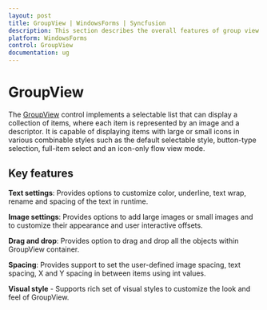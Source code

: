 ```yaml
---
layout: post
title: GroupView | WindowsForms | Syncfusion
description: This section describes the overall features of group view control.
platform: WindowsForms
control: GroupView
documentation: ug
---
```

# GroupView

The [GroupView](https://help.syncfusion.com/cr/cref_files/windowsforms/Syncfusion.Shared.Base~Syncfusion.Windows.Forms.Tools.GroupView.html) control implements a selectable list that can display a collection of items, where each item is represented by an image and a descriptor. It is capable of displaying items with large or small icons in various combinable styles such as the default selectable style, button-type selection, full-item select and an icon-only flow view mode. 

## Key features 

**Text settings**: Provides options to customize color, underline, text wrap, rename and spacing of the text in runtime.

**Image settings**: Provides options to add large images or small images and to customize their appearance and user interactive offsets.

**Drag and drop**: Provides option to drag and drop all the objects within GroupView container.

**Spacing**: Provides support to set the user-defined image spacing, text spacing, X and Y spacing in between items using int values.

**Visual style** - Supports rich set of visual styles to customize the look and feel of GroupView.